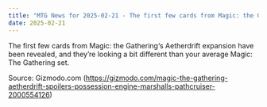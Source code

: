 ```yaml
---
title: "MTG News for 2025-02-21 - The first few cards from Magic: the Gathering‘s Ae..."
date: 2025-02-21
---
```


The first few cards from Magic: the Gathering‘s Aetherdrift expansion have been revealed, and they’re looking a bit different than your average Magic: The Gathering set.

Source: Gizmodo.com (https://gizmodo.com/magic-the-gathering-aetherdrift-spoilers-possession-engine-marshalls-pathcruiser-2000554126)
